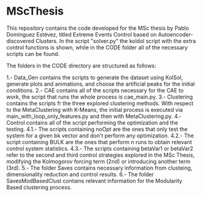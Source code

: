 # MScThesis

This repository contains the code developed for the MSc thesis by Pablo Domínguez Estévez, titled Extreme Events Control based on Autoencoder-discovered Clusters. In the script "solver.py" the koldol script with the extra control functions is shown, while in the CODE folder all of the necessary scripts can be found.

The folders in the CODE directory are structured as follows:

1.- Data_Gen contains the scripts to generate the dataset using KolSol, generate plots and animations, and choose the artificial peaks for the initial conditions.
2.- CAE contains all of the scripts necessary for the CAE to work, the script that runs the whole process is cae_main.py.
3.- Clustering contains the scripts fr the three explored clustering methods. With respect to the MetaClustering with K-Means, the initial process is executed via main_with_loop_only_features.py and then with MetaClustering.py.
4.- Control contains all of the script performing the optimization and the testing.
  4.1.- The scripts containing noOpt are the ones that only test the system for a given bk vector and don't perform any optimization.
  4.2.- The script containing BULK are the ones that perform n runs to obtain relevant control system statistics.
  4.3.- The scripts containing betaVar1 or betaVar2 refer to the second and third control strategies explored in the MSc Thesis, modifying the Kolmogorov forcing term (2nd) or introducing another term (3rd).
5.- The folder Saves contains necessary information from clusteing, dimensionality reduction and control results.
6.- The folder SavesModBasedClust contains relevant information for the Modularity Based clustering process.
